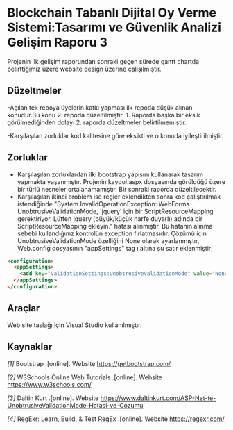 # Blockchain Tabanlı Dijital Oy Verme Sistemi:Tasarımı ve Güvenlik Analizi Gelişim Raporu 3

Projenin ilk gelişim raporundan sonraki geçen sürede gantt chartda belirttiğimiz üzere website design üzerine çalışılmıştır.


## Düzeltmeler

-Açılan tek repoya üyelerin katkı yapması ilk repoda düşük alınan konudur.Bu konu 2. repoda düzeltilmiştir. 1. Raporda başka bir eksik görülmediğinden dolayı 2. raporda düzeltmeler belirtilmemiştir.

-Karşılaşılan zorluklar kod kalitesine göre eksikti ve o konuda iyileştirilmiştir.



## Zorluklar

- Karşılaşılan zorluklardan ilki bootstrap yapısını kullanarak tasarım yapmakta yaşanmıştır. Projenin kaydol.aspx dosyasında görüldüğü üzere bir türlü nesneler ortalanamamıştır. Bir sonraki raporda düzeltilecektir.
- Karşılaşılan ikinci problem ise regler eklendikten sonra kod çalıştırılmak istendiğinde "System.InvalidOperationException: WebForms UnobtrusiveValidationMode, 'jquery' için bir ScriptResourceMapping gerektiriyor. Lütfen jquery (büyük/küçük harfe duyarlı) adında bir ScriptResourceMapping ekleyin." hatası alınmıştır. Bu hatanın alınma sebebi  kullandığınız kontrolün exception fırlatmasıdır. Çözümü için UnobtrusiveValidationMode özelliğini None olarak ayarlanmıştır, Web.config dosyasının "appSettings" tag ı altına şu satır eklenmiştir;

```html
<configuration>
  <appSettings>
    <add key="ValidationSettings:UnobtrusiveValidationMode" value="None" />
  </appSettings>
</configuration>

```



## Araçlar

Web site taslağı için Visual Studio kullanılmıştır. 


## Kaynaklar

*[1]* Bootstrap .[online]. Website https://getbootstrap.com/ 

*[2]* W3Schools Online Web Tutorials .[online]. Website https://www.w3schools.com/ 

*[3]* Daltin Kurt .[online]. Website https://www.daltinkurt.com/ASP-Net-te-UnobtrusiveValidationMode-Hatasi-ve-Cozumu

*[4]* RegExr: Learn, Build, & Test RegEx .[online]. Website https://regexr.com/

